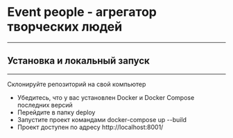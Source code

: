 # Event people - агрегатор творческих людей

---

## Установка и локальный запуск

----
Склонируйте репозиторий на свой компьютер

- Убедитесь, что у вас установлен Docker и Docker Compose последних версий
- Перейдите в папку deploy
- Запустите проект командами docker-compose up --build
- Проект доступен по адресу http://localhost:8001/